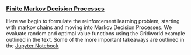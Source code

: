 ### [Finite Markov Decision Processes](http://people.tamu.edu/~levimcclenny/project/reinforcement-learning/Barto_Sutton_RL/Chapter3.html)
Here we begin to formulate the reinforcement learning problem, starting with markov chains and moving into Markov Decision Processes. We evaluate random and optimal value functions using the Gridworld example outlined in the text. Some of the more important takeaways are outlined in the [Jupyter Notebook](http://people.tamu.edu/~levimcclenny/project/reinforcement-learning/Barto_Sutton_RL/Chapter3.html)
